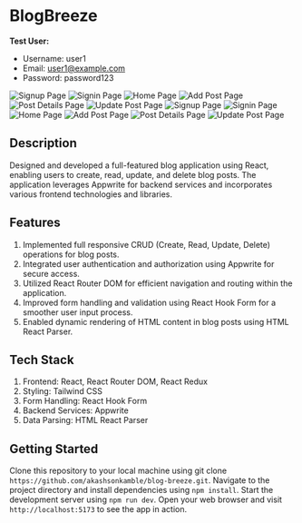 # BlogBreeze

**Test User:**
- Username: user1
- Email: user1@example.com
- Password: password123

![Signup Page](./public/responsive_sign-up.png)
![Signin Page](./public/responsive_sign-in.png)
![Home Page](./public/responsive_home.png)
![Add Post Page](./public/responsive_add-post.png)
![Post Details Page](./public/responsive_post-details.png)
![Update Post Page](./public/responsive_update-post.png)
![Signup Page](./public/sign-up.png)
![Signin Page](./public/sign-in.png)
![Home Page](./public/home.png)
![Add Post Page](./public/add-post.png)
![Post Details Page](./public/post-details.png)
![Update Post Page](./public/update-post.png)

## Description
Designed and developed a full-featured blog application using React, enabling users to create, read, update, and delete blog posts. The application leverages Appwrite for backend services and incorporates various frontend technologies and libraries.

## Features
1. Implemented full responsive CRUD (Create, Read, Update, Delete) operations for blog posts.
2. Integrated user authentication and authorization using Appwrite for secure access.
3. Utilized React Router DOM for efficient navigation and routing within the application.
4. Improved form handling and validation using React Hook Form for a smoother user input process.
5. Enabled dynamic rendering of HTML content in blog posts using HTML React Parser.

## Tech Stack
1. Frontend: React, React Router DOM, React Redux
2. Styling: Tailwind CSS
3. Form Handling: React Hook Form
4. Backend Services: Appwrite
5. Data Parsing: HTML React Parser

## Getting Started
Clone this repository to your local machine using git clone `https://github.com/akashsonkamble/blog-breeze.git`.
Navigate to the project directory and install dependencies using `npm install`.
Start the development server using `npm run dev`.
Open your web browser and visit `http://localhost:5173` to see the app in action.